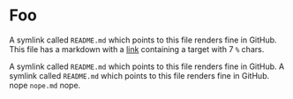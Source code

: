 # Foo

A symlink called `README.md` which points to this file renders fine in GitHub. This file has a markdown with a [link](%%%%%%%) containing a target with 7 `%` chars.

A symlink called `README.md` which points to this file renders fine in GitHub.
A symlink called `README.md` which points to this file renders fine in GitHub.
nope `nope.md` nope.
